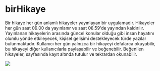 # birHikaye

Bir hikaye her gün anlamlı hikayeler yayınlayan bir uygulamadır. Hikayeler her gün saat 09.00 da yayınlanır ve saat 08.59'de yayından kaldırılır. Yayınlanan hikayelerin arasında güncel konular olduğu gibi insan hayatını olumlu yönde etkileyecek, kişisel gelişimi destekleyecek türde yazılar bulunmaktadır. Kullanıcı her gün yalnızca bir hikayeyi defalarca okuyabilir, bu hikayeyi diğer kullanıcılarla paylaşabilir ve beğenebilir. Beğenilen hikayeler, sayfasında kayıt altında tutulur ve tekrardan okunabilir.

![](https://play-lh.googleusercontent.com/0uFdmPdZdYek_AmmxM3uuXl6qYC-Qm3ngaWm4oRrAO2C-XbwMTusQZK5J6E-VJOzOBo=w2840-h1500-rw)
